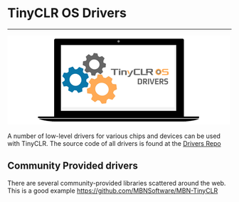 # TinyCLR OS Drivers

---

![Learn More](../images/drivers.png)

A number of low-level drivers for various chips and devices can be used with TinyCLR. The source code of all drivers is found at the [Drivers Repo](https://github.com/ghi-electronics/TinyCLR-Drivers)


## Community Provided drivers

There are several community-provided libraries scattered around the web. This is a good example https://github.com/MBNSoftware/MBN-TinyCLR